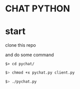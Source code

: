 # CHAT PYTHON 

# start 
clone this repo 


and do some command 
```bach
$> cd pychat/
```
```bash
$> chmod +x pychat.py client.py
```
```bash
$> ./pychat.py
```